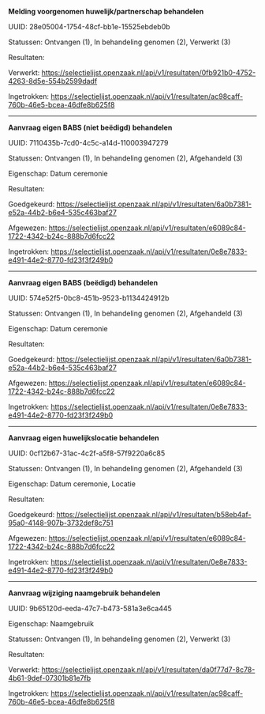 **Melding voorgenomen huwelijk/partnerschap behandelen**

UUID: 28e05004-1754-48cf-bb1e-15525ebdeb0b

Statussen: Ontvangen (1), In behandeling genomen (2), Verwerkt (3)

Resultaten:

Verwerkt: https://selectielijst.openzaak.nl/api/v1/resultaten/0fb921b0-4752-4263-8d5e-554b2599dadf

Ingetrokken: https://selectielijst.openzaak.nl/api/v1/resultaten/ac98caff-760b-46e5-bcea-46dfe8b625f8

---------------
**Aanvraag eigen BABS (niet beëdigd) behandelen**

UUID: 7110435b-7cd0-4c5c-a14d-110003947279

Statussen: Ontvangen (1), In behandeling genomen (2), Afgehandeld (3)

Eigenschap: Datum ceremonie

Resultaten:

Goedgekeurd: https://selectielijst.openzaak.nl/api/v1/resultaten/6a0b7381-e52a-44b2-b6e4-535c463baf27

Afgewezen: https://selectielijst.openzaak.nl/api/v1/resultaten/e6089c84-1722-4342-b24c-888b7d6fcc22

Ingetrokken: https://selectielijst.openzaak.nl/api/v1/resultaten/0e8e7833-e491-44e2-8770-fd23f3f249b0


-----------------
**Aanvraag eigen BABS (beëdigd) behandelen**

UUID: 574e52f5-0bc8-451b-9523-b1134424912b

Statussen: Ontvangen (1), In behandeling genomen (2), Afgehandeld (3)

Eigenschap: Datum ceremonie

Resultaten:

Goedgekeurd: https://selectielijst.openzaak.nl/api/v1/resultaten/6a0b7381-e52a-44b2-b6e4-535c463baf27

Afgewezen: https://selectielijst.openzaak.nl/api/v1/resultaten/e6089c84-1722-4342-b24c-888b7d6fcc22

Ingetrokken: https://selectielijst.openzaak.nl/api/v1/resultaten/0e8e7833-e491-44e2-8770-fd23f3f249b0

-------------------
**Aanvraag eigen huwelijkslocatie behandelen**

UUID: 0cf12b67-31ac-4c2f-a5f8-57f9220a6c85

Statussen: Ontvangen (1), In behandeling genomen (2), Afgehandeld (3)

Eigenschap: Datum ceremonie, Locatie

Resultaten:

Goedgekeurd: https://selectielijst.openzaak.nl/api/v1/resultaten/b58eb4af-95a0-4148-907b-3732def8c751 

Afgewezen: https://selectielijst.openzaak.nl/api/v1/resultaten/e6089c84-1722-4342-b24c-888b7d6fcc22

Ingetrokken: https://selectielijst.openzaak.nl/api/v1/resultaten/0e8e7833-e491-44e2-8770-fd23f3f249b0

-------------------
**Aanvraag wijziging naamgebruik behandelen**

UUID: 9b65120d-eeda-47c7-b473-581a3e6ca445

Eigenschap: Naamgebruik

Statussen: Ontvangen (1), In behandeling genomen (2), Verwerkt (3)

Resultaten:

Verwerkt: https://selectielijst.openzaak.nl/api/v1/resultaten/da0f77d7-8c78-4b61-9def-07301b81e7fb

Ingetrokken: https://selectielijst.openzaak.nl/api/v1/resultaten/ac98caff-760b-46e5-bcea-46dfe8b625f8
